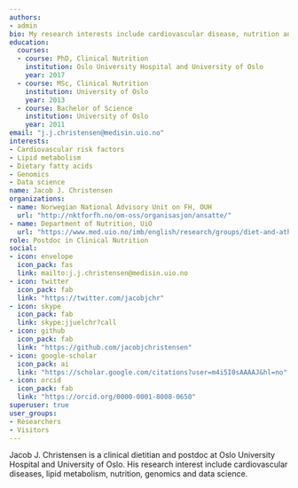 ```yaml
---
authors:
- admin
bio: My research interests include cardiovascular disease, nutrition and data science.
education:
  courses:
  - course: PhD, Clinical Nutrition
    institution: Oslo University Hospital and University of Oslo
    year: 2017
  - course: MSc, Clinical Nutrition
    institution: University of Oslo
    year: 2013
  - course: Bachelor of Science
    institution: University of Oslo
    year: 2011
email: "j.j.christensen@medisin.uio.no"
interests:
- Cardiovascular risk factors
- Lipid metabolism
- Dietary fatty acids
- Genomics
- Data science
name: Jacob J. Christensen
organizations:
- name: Norwegian National Advisory Unit on FH, OUH
  url: "http://nktforfh.no/om-oss/organisasjon/ansatte/"
- name: Department of Nutrition, UiO
  url: "https://www.med.uio.no/imb/english/research/groups/diet-and-atherosclerosis/"
role: Postdoc in Clinical Nutrition
social:
- icon: envelope
  icon_pack: fas
  link: mailto:j.j.christensen@medisin.uio.no
- icon: twitter
  icon_pack: fab
  link: "https://twitter.com/jacobjchr"
- icon: skype
  icon_pack: fab
  link: skype:jjuelchr?call
- icon: github
  icon_pack: fab
  link: "https://github.com/jacobjchristensen"
- icon: google-scholar
  icon_pack: ai
  link: "https://scholar.google.com/citations?user=m4i5I0sAAAAJ&hl=no"
- icon: orcid
  icon_pack: fab
  link: "https://orcid.org/0000-0001-8008-0650"
superuser: true
user_groups:
- Researchers
- Visitors
---
```


Jacob J. Christensen is a clinical dietitian and postdoc at Oslo University Hospital and University of Oslo. His research interest include cardiovascular diseases, lipid metabolism, nutrition, genomics and data science. 

